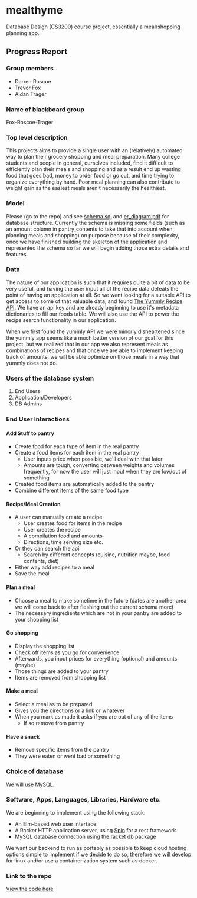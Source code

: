 # mealthyme
Database Design (CS3200) course project, essentially a meal/shopping planning app.


## Progress Report

### Group members

* Darren Roscoe
* Trevor Fox
* Aidan Trager

### Name of blackboard group

Fox-Roscoe-Trager

### Top level description

This projects aims to provide a single user with an (relatively) automated way to plan their grocery shopping and meal preparation. Many college students and people in general, ourselves included, find it difficult to efficiently plan their meals and shopping and as a result end up wasting food that goes bad, money to order food or go out, and time trying to organize everything by hand. Poor meal planning can also contribute to weight gain as the easiest meals aren't necessarily the healthiest.

### Model

Please (go to the repo) and see [schema.sql](https://github.com/Roscode/mealthyme/blob/master/model/schema.sql) and [er_diagram.pdf](https://github.com/Roscode/mealthyme/blob/master/model/er_diagram.pdf) for database structure. Currently the schema is missing some fields (such as an amount column in pantry_contents to take that into account when planning meals and shopping) on purpose because of their complexity, once we have finished building the skeleton of the application and represented the schema so far we will begin adding those extra details and features.

### Data

The nature of our application is such that it requires quite a bit of data to be very useful, and having the user input all of the recipe data defeats the point of having an application at all. So we went looking for a suitable API to get access to some of that valuable data, and found [The Yummly Recipe API](https://developer.yummly.com/). We have an api key and are already beginning to use it's metadata dictionaries to fill our foods table. We will also use the API to power the recipe search functionality in our application.

When we first found the yummly API we were minorly disheartened since the yummly app seems like a much better version of our goal for this project, but we realized that in our app we also represent meals as combinations of recipes and that once we are able to implement keeping track of amounts, we will be able optimize on those meals in a way that yummly does not do.

### Users of the database system

1. End Users
2. Application/Developers
3. DB Admins

### End User Interactions

#### Add Stuff to pantry

* Create food for each type of item in the real pantry
* Create a food items for each item in the real pantry
    * User inputs price when possible, we'll deal with that later
    * Amounts are tough, converting between weights and volumes frequently, for now the user will just input when they are low/out of something
* Created food items are automatically added to the pantry
* Combine different items of the same food type

#### Recipe/Meal Creation

* A user can manually create a recipe
    * User creates food for items in the recipe
    * User creates the recipe
    * A compilation food and amounts
    * Directions, time serving size etc.
* Or they can search the api
    * Search by different concepts (cuisine, nutrition maybe, food contents, diet)
* Either way add recipes to a meal
* Save the meal


#### Plan a meal

* Choose a meal to make sometime in the future (dates are another area we will come back to after fleshing out the current schema more)
* The necessary ingredients which are not in your pantry are added to your shopping list

#### Go shopping

* Display the shopping list
* Check off items as you go for convenience
* Afterwards, you input prices for everything (optional) and amounts (maybe)
* Those things are added to your pantry
* Items are removed from shopping list

#### Make a meal

* Select a meal as to be prepared
* Gives you the directions or a link or whatever
* When you mark as made it asks if you are out of any of the items
    * If so remove from pantry

#### Have a snack

* Remove specific items from the pantry
* They were eaten or went bad or something

### Choice of database

We will use MySQL.

### Software, Apps, Languages, Libraries, Hardware etc.

We are beginning to implement using the following stack:
* An Elm-based web user interface
* A Racket HTTP application server, using [Spin](https://github.com/dmac/spin) for a rest framework
* MySQL database connection using the racket db package

We want our backend to run as portably as possible to keep cloud hosting options simple to implement if we decide to do so, therefore we will develop for linux and/or use a containerization system such as docker.

### Link to the repo

[View the code here](https://github.com/Roscode/mealthyme)
